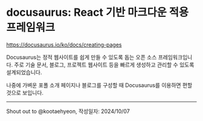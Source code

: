 # docusaurus: React 기반 마크다운 적용 프레임워크


https://docusaurus.io/ko/docs/creating-pages

Docusaurus는 정적 웹사이트를 쉽게 만들 수 있도록 돕는 오픈 소스 프레임워크입니다. 주로 기술 문서, 블로그, 프로젝트 웹사이트 등을 빠르게 생성하고 관리할 수 있도록 설계되었습니다.

나중에 가벼운 포폴 소개 페이지나 블로그를 구성할 때 Docusaurus를 이용하면 편할 것으로 보입니다.


---
Shout out to @kootaehyeon, 작성일자: 2024/10/07
